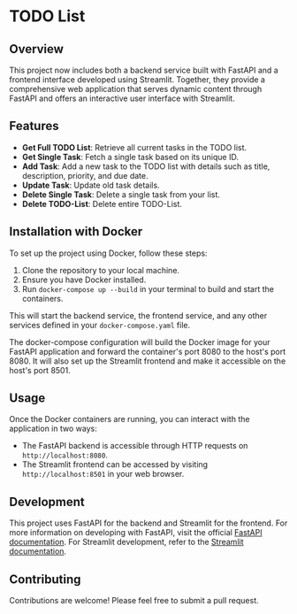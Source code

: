 # TODO List

## Overview

This project now includes both a backend service built with FastAPI and a frontend interface developed using Streamlit. Together, they provide a comprehensive web application that serves dynamic content through FastAPI and offers an interactive user interface with Streamlit.

## Features

- **Get Full TODO List**: Retrieve all current tasks in the TODO list.
- **Get Single Task**: Fetch a single task based on its unique ID.
- **Add Task**: Add a new task to the TODO list with details such as title, description, priority, 
and due date.
- **Update Task**: Update old task details.
- **Delete Single Task**: Delete a single task from your list.
- **Delete TODO-List**: Delete entire TODO-List.

## Installation with Docker

To set up the project using Docker, follow these steps:

1. Clone the repository to your local machine.
2. Ensure you have Docker installed.
3. Run `docker-compose up --build` in your terminal to build and start the containers.

This will start the backend service, the frontend service, and any other services defined in your `docker-compose.yaml` file.

The docker-compose configuration will build the Docker image for your FastAPI application and forward the container's port 8080 to the host's port 8080. It will also set up the Streamlit frontend and make it accessible on the host's port 8501.

## Usage

Once the Docker containers are running, you can interact with the application in two ways:

- The FastAPI backend is accessible through HTTP requests on `http://localhost:8080`.
- The Streamlit frontend can be accessed by visiting `http://localhost:8501` in your web browser.

## Development

This project uses FastAPI for the backend and Streamlit for the frontend. For more information on developing with FastAPI, visit the official [FastAPI documentation](https://fastapi.tiangolo.com/). For Streamlit development, refer to the [Streamlit documentation](https://docs.streamlit.io/).

## Contributing

Contributions are welcome! Please feel free to submit a pull request.
